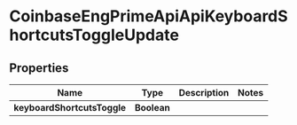 
# CoinbaseEngPrimeApiApiKeyboardShortcutsToggleUpdate

## Properties
Name | Type | Description | Notes
------------ | ------------- | ------------- | -------------
**keyboardShortcutsToggle** | **Boolean** |  | 



